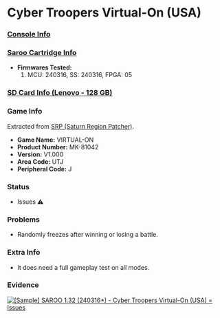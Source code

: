 # Cyber Troopers Virtual-On (USA)

### [Console Info](../../../../Info/Consoles/VA13/README.md)

### [Saroo Cartridge Info](../../../../Info/Cartridges/RetroGameParadiseStore/1.32F/README.md)

- <b>Firmwares Tested:</b>
  1. MCU: 240316, SS: 240316, FPGA: 05

### [SD Card Info (Lenovo - 128 GB)](../../../../Info/SdCards/Lenovo/128GB/README.md)

### Game Info

Extracted from [SRP (Saturn Region Patcher)](https://segaxtreme.net/resources/saturn-region-patcher.81/download).

- <b>Game Name:</b> VIRTUAL-ON
- <b>Product Number:</b> MK-81042
- <b>Version:</b> V1.000
- <b>Area Code:</b> UTJ
- <b>Peripheral Code:</b> J

### Status

- Issues :warning:

### Problems

- Randomly freezes after winning or losing a battle.

### Extra Info

- It does need a full gameplay test on all modes.

### Evidence

[![[Sample] SAROO 1.32 (240316*) - Cyber Troopers Virtual-On (USA) = Issues](https://img.youtube.com/vi/jYrNo_cWfxQ/0.jpg)](https://www.youtube.com/watch?v=jYrNo_cWfxQ)
